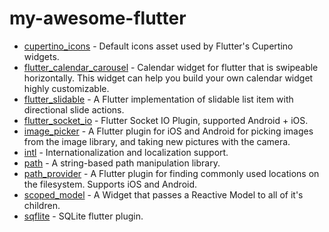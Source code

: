 # my-awesome-flutter

* [cupertino_icons](https://github.com/flutter/cupertino_icons) - Default icons asset used by Flutter's Cupertino widgets.
* [flutter_calendar_carousel](https://github.com/dooboolab/flutter_calendar_carousel) - Calendar widget for flutter that is swipeable horizontally. This widget can help you build your own calendar widget highly customizable.
* [flutter_slidable](https://github.com/letsar/flutter_slidable) - A Flutter implementation of slidable list item with directional slide actions.
* [flutter_socket_io](https://github.com/WinkMeter/flutter_socket_io) - Flutter Socket IO Plugin, supported Android + iOS.
* [image_picker](https://pub.dev/packages/image_picker) - A Flutter plugin for iOS and Android for picking images from the image library, and taking new pictures with the camera.
* [intl](https://github.com/dart-lang/intl) - Internationalization and localization support.
* [path](https://github.com/dart-lang/path) - A string-based path manipulation library.
* [path_provider](https://pub.dev/packages/path_provider) - A Flutter plugin for finding commonly used locations on the filesystem. Supports iOS and Android.
* [scoped_model](https://github.com/brianegan/scoped_model) - A Widget that passes a Reactive Model to all of it's children.
* [sqflite](https://github.com/tekartik/sqflite) - SQLite flutter plugin.
